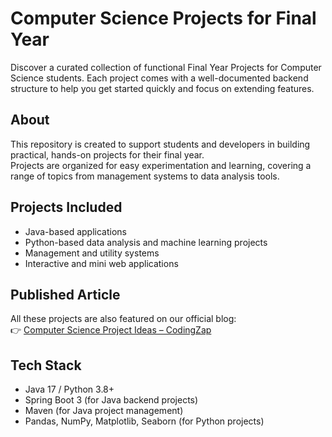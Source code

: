 # Computer Science Projects for Final Year

Discover a curated collection of functional Final Year Projects for Computer Science students. Each project comes with a well-documented backend structure to help you get started quickly and focus on extending features.

## About
This repository is created to support students and developers in building practical, hands-on projects for their final year.  
Projects are organized for easy experimentation and learning, covering a range of topics from management systems to data analysis tools.

## Projects Included
- Java-based applications  
- Python-based data analysis and machine learning projects  
- Management and utility systems  
- Interactive and mini web applications  

## Published Article
All these projects are also featured on our official blog:  
👉 [Computer Science Project Ideas – CodingZap](https://codingzap.com/computer-science-project-ideas/)

## Tech Stack
- Java 17 / Python 3.8+  
- Spring Boot 3 (for Java backend projects)  
- Maven (for Java project management)  
- Pandas, NumPy, Matplotlib, Seaborn (for Python projects)
